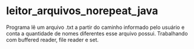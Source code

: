 # leitor_arquivos_norepeat_java
Programa lê um arquivo .txt a partir do caminho informado pelo usuário e conta a quantidade de nomes diferentes esse arquivo possui. Trabalhando com buffered reader, file reader e set.
